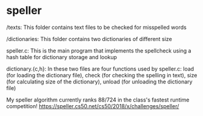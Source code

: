 # speller

/texts: This folder contains text files to be checked for misspelled words

/dictionaries: This folder contains two dictionaries of different size

speller.c: This is the main program that implements the spellcheck using a hash table for dictionary storage and lookup

dictionary.{c,h}: In these two files are four functions used by speller.c: load (for loading the dictionary file), check (for checking the spelling in text), size (for calculating size of the dictionary), unload (for unloading the dictionary file)

My speller algorithm currently ranks 88/724 in the class's fastest runtime competition!
https://speller.cs50.net/cs50/2018/x/challenges/speller/
